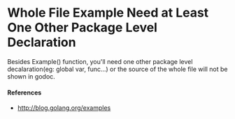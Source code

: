 
# Whole File Example Need at Least One Other Package Level Declaration

Besides Example() function, you'll need one other package level decalaration(eg: global var, func...) or the source of the whole file will not be shown in godoc.

#### References
* <http://blog.golang.org/examples>
